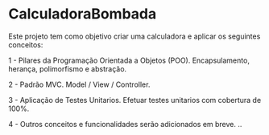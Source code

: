 # CalculadoraBombada

Este projeto tem como objetivo criar uma calculadora e aplicar os seguintes conceitos:

1 - Pilares da Programação Orientada a Objetos (POO).
Encapsulamento, herança, polimorfismo e abstração.

2 - Padrão MVC.
Model / View / Controller.

3 - Aplicação de Testes Unitarios.
Efetuar testes unitarios com cobertura de 100%.

4 - Outros conceitos e funcionalidades serão adicionados em breve.
..
